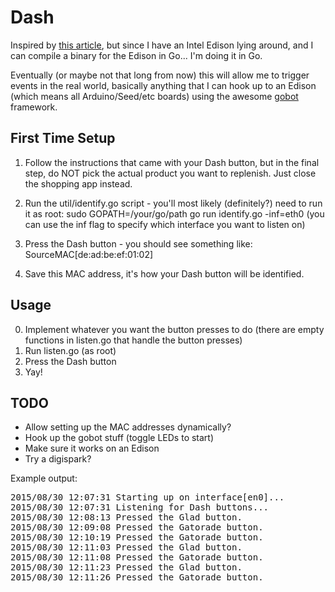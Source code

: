 Dash
===
Inspired by <a href="https://medium.com/@edwardbenson/how-i-hacked-amazon-s-5-wifi-button-to-track-baby-data-794214b0bdd8" target="_blank">this article</a>, but since I have an Intel Edison lying around, and I can compile a binary for the Edison in Go... I'm doing it in Go.

Eventually (or maybe not that long from now) this will allow me to trigger events in the real world, basically anything that I can hook up to an Edison (which means all Arduino/Seed/etc boards) using the awesome <a href="http://gobot.io/" target="_blank">gobot</a> framework.

First Time Setup
---
1. Follow the instructions that came with your Dash button, but in the final step, do NOT pick the actual product you want to replenish.  Just close the shopping app instead.

2. Run the util/identify.go script - you'll most likely (definitely?) need to run it as root: sudo GOPATH=/your/go/path go run identify.go -inf=eth0 (you can use the inf flag to specify which interface you want to listen on)

3. Press the Dash button - you should see something like:
  SourceMAC[de:ad:be:ef:01:02]

4. Save this MAC address, it's how your Dash button will be identified.

Usage
---
0. Implement whatever you want the button presses to do (there are empty functions in listen.go that handle the button presses)
1. Run listen.go (as root)
2. Press the Dash button
3. Yay!

TODO
-----
*  Allow setting up the MAC addresses dynamically?
*  Hook up the gobot stuff (toggle LEDs to start)
*  Make sure it works on an Edison
*  Try a digispark?

Example output:
<pre>
2015/08/30 12:07:31 Starting up on interface[en0]...
2015/08/30 12:07:31 Listening for Dash buttons...
2015/08/30 12:08:13 Pressed the Glad button.
2015/08/30 12:09:08 Pressed the Gatorade button.
2015/08/30 12:10:19 Pressed the Gatorade button.
2015/08/30 12:11:03 Pressed the Glad button.
2015/08/30 12:11:08 Pressed the Gatorade button.
2015/08/30 12:11:23 Pressed the Glad button.
2015/08/30 12:11:26 Pressed the Gatorade button.
</pre>